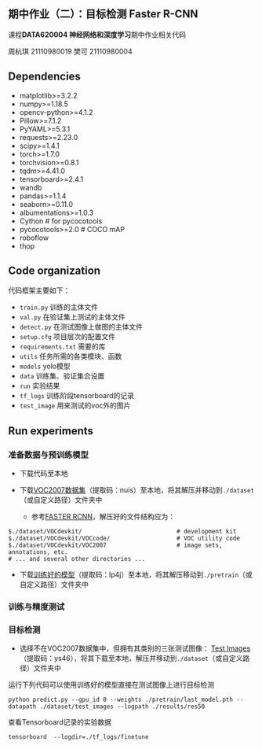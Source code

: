## 期中作业（二）：目标检测 Faster R-CNN
课程**DATA620004 神经网络和深度学习**期中作业相关代码

周杭琪 21110980019
樊可 21110980004


## Dependencies
* matplotlib>=3.2.2
* numpy>=1.18.5
* opencv-python>=4.1.2
* Pillow>=7.1.2
* PyYAML>=5.3.1
* requests>=2.23.0
* scipy>=1.4.1
* torch>=1.7.0
* torchvision>=0.8.1
* tqdm>=4.41.0
* tensorboard>=2.4.1
* wandb
* pandas>=1.1.4
* seaborn>=0.11.0
*  albumentations>=1.0.3
*  Cython  # for pycocotools 
*  pycocotools>=2.0  # COCO mAP
* roboflow
* thop 

## Code organization
代码框架主要如下：

* `train.py` 训练的主体文件
* `val.py` 在验证集上测试的主体文件
* `detect.py` 在测试图像上做图的主体文件
* `setup.cfg` 项目层次的配置文件
* `requirements.txt` 需要的库
* `utils` 任务所需的各类模块、函数
* `models` yolo模型
* `data` 训练集、验证集合设置
* `run` 实验结果
* `tf_logs` 训练阶段tensorboard的记录
* `test_image` 用来测试的voc外的图片



## Run experiments
### 准备数据与预训练模型
* 下载代码至本地 

* 下载[VOC2007数据集](https://pan.baidu.com/s/1EM81nuQESEak9fdD-K3MeQ)（提取码：nuis）至本地，将其解压并移动到`./dataset`（或自定义路径）文件夹中
    * 参考[FASTER RCNN](https://github.com/rbgirshick/py-faster-rcnn#beyond-the-demo-installation-for-training-and-testing-models)，解压好的文件结构应为：
```
$./dataset/VOCdevkit/                           # development kit
$./dataset/VOCdevkit/VOCcode/                   # VOC utility code
$./dataset/VOCdevkit/VOC2007                    # image sets, annotations, etc.
# ... and several other directories ...
```
* 下载[训练好的模型](https://pan.baidu.com/s/1XTkkwusbHk4SdW8iv05yDw)（提取码：lp4j）至本地，将其解压移动到`./pretrain`（或自定义路径）文件夹中
### 训练与精度测试
### 目标检测
* 选择不在VOC2007数据集中，但拥有其类别的三张测试图像： [Test Images](https://pan.baidu.com/s/1qdi8z6gTiALvh7SF-_dgqg)（提取码：ys46），将其下载至本地，解压并移动到`./dataset`（或自定义路径）文件夹中

运行下列代码可以使用训练好的模型直接在测试图像上进行目标检测
```
python predict.py --gpu_id 0 --weights ./pretrain/last_model.pth --datapath ./dataset/test_images --logpath ./results/res50
```



查看Tensorboard记录的实验数据
```
tensorboard  --logdir=./tf_logs/finetune
```

